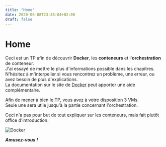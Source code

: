 ```yaml
---
title: "Home"
date: 2020-06-08T23:48:04+02:00
draft: false
---
```


# Home

Ceci est un TP afin de découvrir **Docker**, les **conteneurs** et l'**orchestration** de conteneur.  
J'ai essayé de mettre le plus d'informations possible dans les chapitres.  
N'hésitez à m'interpeller si vous rencontrez un problème, une erreur, ou avez besoin de plus d'explications.  
La documentation sur le site de [Docker](https://docs.docker.com/) peut apporter une aide complémentaire.

Afin de mener à bien le TP, vous avez à votre disposition 3 VMs.  
Seule une sera utile jusqu'à la partie concernant l'orchestration.

Ceci n'a pas pour but de tout expliquer sur les conteneurs, mais fait plutôt office d'introduction.

![Docker](https://www.docker.com/sites/default/files/d8/2019-07/Moby-logo.png?featherlight=false&width=20pc)

***Amusez-vous !***
